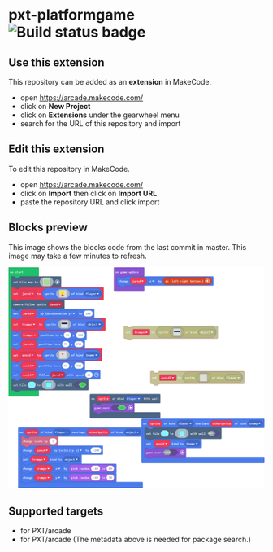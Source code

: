 # pxt-platformgame ![Build status badge](https://github.com/thomasferew/pxt-platformgame/workflows/MakeCode/badge.svg)



## Use this extension

This repository can be added as an **extension** in MakeCode.

* open https://arcade.makecode.com/
* click on **New Project**
* click on **Extensions** under the gearwheel menu
* search for the URL of this repository and import

## Edit this extension

To edit this repository in MakeCode.

* open https://arcade.makecode.com/
* click on **Import** then click on **Import URL**
* paste the repository URL and click import

## Blocks preview

This image shows the blocks code from the last commit in master.
This image may take a few minutes to refresh.

![A rendered view of the blocks](https://github.com/thomasferew/pxt-platformgame/raw/master/.makecode/blocks.png)

## Supported targets

* for PXT/arcade
* for PXT/arcade
(The metadata above is needed for package search.)

